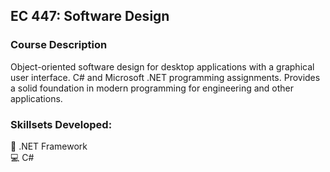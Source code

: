 ## EC 447: Software Design

### Course Description
Object-oriented software design for desktop applications with a graphical user interface. C# and Microsoft .NET programming assignments. Provides a solid foundation in modern programming for engineering and other applications.

### Skillsets Developed:
📲 .NET Framework<br>
💻 C#<br>